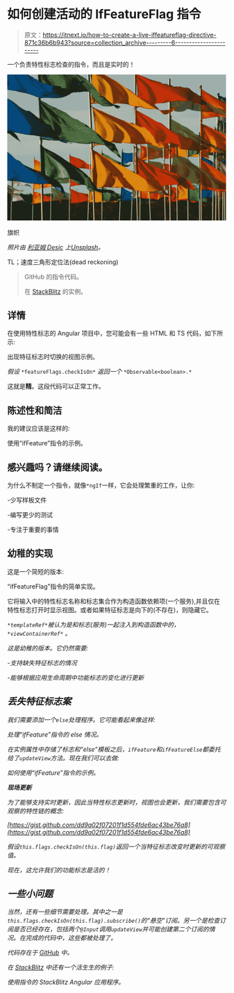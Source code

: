# 如何创建活动的 IfFeatureFlag 指令

> 原文：<https://itnext.io/how-to-create-a-live-iffeatureflag-directive-871c36b6b943?source=collection_archive---------6----------------------->

一个负责特性标志检查的指令，而且是实时的！

![](img/cdce960caa7777ce79a40cf62c92e6ed.png)

旗帜

*照片由* [*利亚姆 Desic*](https://unsplash.com/@liamdesic?utm_source=unsplash&utm_medium=referral&utm_content=creditCopyText) *上*[*Unsplash*](https://unsplash.com/s/photos/flags?utm_source=unsplash&utm_medium=referral&utm_content=creditCopyText)*。*

TL；速度三角形定位法(dead reckoning)

> GitHub 的指令代码。
> 
> 在 [StackBlitz](https://stackblitz.com/edit/if-feature-flag-directive?file=src%2Fapp%2Fapp.component.html) 的实例。

## **详情**

在使用特性标志的 Angular 项目中，您可能会有一些 HTML 和 TS 代码，如下所示:

出现特征标志时切换的视图示例。

*假设* `*featureFlags.checkIsOn*` *返回一个* `*Observable<boolean>.*`

这就是**精**。这段代码可以正常工作。

## **陈述性和简洁**

我的建议应该是这样的:

使用“ifFeature”指令的示例。

## 感兴趣吗？请继续阅读。

为什么不制定一个指令，就像`*ngIf`一样，它会处理繁重的工作，让你:

-少写样板文件

-编写更少的测试

-专注于重要的事情

## **幼稚的实现**

这是一个简短的版本:

“ifFeatureFlag”指令的简单实现。

它将输入中的特性标志名称和标志集合作为构造函数依赖项(一个服务),并且仅在特性标志打开时显示视图。或者如果特征标志是向下的(不存在)，则隐藏它。

*`*templateRef*`*被认为是和标志(服务)一起注入到构造函数中的，* `*viewContainerRef*` *。**

*这是幼稚的版本。它仍然需要:*

*-支持缺失特征标志的情况*

*-能够根据应用生命周期中功能标志的变化进行更新*

## ***丢失特征标志案***

*我们需要添加一个`else`处理程序。它可能看起来像这样:*

*处理“ifFeature”指令的 else 情况。*

*在实例属性中存储了标志和“else”模板之后，`ifFeature`和`ifFeatureElse`都委托给了`updateView`方法。现在我们可以去做:*

*如何使用“ifFeature”指令的示例。*

***现场更新***

*为了能够支持实时更新，因此当特性标志更新时，视图也会更新，我们需要包含可观察的特性链的概念:*

*[https://gist.github.com/dd9a02f07201f1d554fde6ac43be76a8](https://gist.github.com/dd9a02f07201f1d554fde6ac43be76a8)*

*假设`this.flags.checkIsOn(this.flag)`返回一个当特征标志改变时更新的可观察值。*

*现在，这允许我们的功能标志是活的！*

## ***一些小问题***

*当然，还有一些细节需要处理。其中之一是`this.flags.checkIsOn(this.flag).subscribe()`的“悬空”订阅。另一个是检查订阅是否已经存在，包括两个`@Input`调用`updateView`并可能创建第二个订阅的情况。在完成的代码中，这些都被处理了。*

*代码存在于 [GitHub](https://github.com/gparlakov/if-feature-flag/blob/main/src/app/flag-module/if-feature-flag.directive.ts) 中。*

*在 [StackBlitz](https://stackblitz.com/edit/if-feature-flag-directive?file=src%2Fapp%2Fapp.component.html) 中还有一个活生生的例子:*

*使用指令的 StackBlitz Angular 应用程序。*
